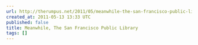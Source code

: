 ```yaml
---
url: http://therumpus.net/2011/05/meanwhile-the-san-francisco-public-library/
created_at: 2011-05-13 13:33 UTC
published: false
title: Meanwhile, The San Francisco Public Library
tags: []
---
```



